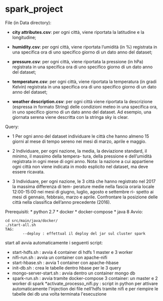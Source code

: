# spark_project


File (in Data directory): 

  * __city attributes.csv__: per ogni città, viene riportata la latitudine e la longitudine;

  * __humidity.csv__: per ogni città, viene riportata l’umidità (in %) registrata in una specifica ora di uno
  specifico giorno di un dato anno del dataset;

  * __pressure.csv__: per ogni città, viene riportata la pressione (in hPa) registrata in una specifica ora
  di uno specifico giorno di un dato anno del dataset;

  * __temperature.csv__: per ogni città, viene riportata la temperatura (in gradi Kelvin) registrata in una
  specifica ora di uno specifico giorno di un dato anno del dataset;

  * __weather description.csv__: per ogni città viene riportata la descrizione (espressa in formato
  String) delle condizioni meteo in una specifica ora, in uno specifico giorno di un dato anno del
  dataset. Ad esempio, una giornata serena viene descritta con la stringa sky is clear.

Query: 

  * 1 Per ogni anno del dataset individuare le città che hanno almeno 15 giorni al mese di tempo sereno nei
  mesi di marzo, aprile e maggio.

  * 2 Individuare, per ogni nazione, la media, la deviazione standard, il minimo, il massimo della tempera-
  tura, della pressione e dell’umidità registrata in ogni mese di ogni anno.
  Nota: la nazione a cui appartiene ogni città non viene indicata in modo esplicito nel dataset, ma deve
  essere ricavata.

  * 3 Individuare, per ogni nazione, le 3 città che hanno registrato nel 2017 la massima differenza di tem-
  perature medie nella fascia oraria locale 12:00-15:00 nei mesi di giugno, luglio, agosto e settembre ri-
  spetto ai mesi di gennaio, febbraio, marzo e aprile. Confrontare la posizione delle città nella classifica
  dell’anno precedente (2016).
  
  
Prerequisiti:
    * python 2.7
    * docker
    * docker-compose
    * java 8
Avvio:

    cd src/main/java/docker/
    ./start-all.sh
    TAG:
            --deploy : effettual il deploy del jar sul cluster spark

    
start all avvia automaticamente i seguenti script:
   * start-hdfs.sh : avvia 4 container di hdfs 1 master e 3 worker
   * nifi-run.sh : avvia un container con apache-nifi
   * start-hbase.sh : avvia 1 container con apache-hbase
   * init-db.sh : crea le tabelle dentro hbase per le 3 query
   * mongo-server-start.sh : avvia dentro un container mongo db
   * spark-run.sh : avvia tramite docker-compose 3 container: un master e 2 worker di spark
   *activate_processo_nifi.py : script in python per attivare automaticamente l'injection dei file nell'hdfs tramite nifi
       e per riempire le tabelle dei db una volta terminata l'esecuzione
    
    